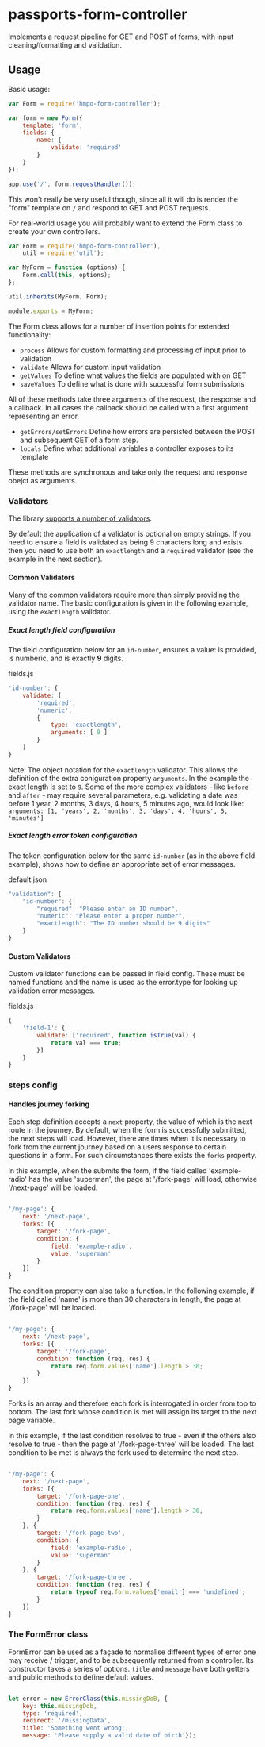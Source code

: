 # passports-form-controller

Implements a request pipeline for GET and POST of forms, with input cleaning/formatting and validation.

## Usage

Basic usage:

```javascript
var Form = require('hmpo-form-controller');

var form = new Form({
    template: 'form',
    fields: {
        name: {
            validate: 'required'
        }
    }
});

app.use('/', form.requestHandler());
```

This won't really be very useful though, since all it will do is render the "form" template on `/` and respond to GET and POST requests.

For real-world usage you will probably want to extend the Form class to create your own controllers.

```javascript
var Form = require('hmpo-form-controller'),
    util = require('util');

var MyForm = function (options) {
    Form.call(this, options);
};

util.inherits(MyForm, Form);

module.exports = MyForm;
```

The Form class allows for a number of insertion points for extended functionality:

* `process`     Allows for custom formatting and processing of input prior to validation
* `validate`    Allows for custom input validation
* `getValues`   To define what values the fields are populated with on GET
* `saveValues`  To define what is done with successful form submissions

All of these methods take three arguments of the request, the response and a callback. In all cases the callback should be called with a first argument representing an error.

* `getErrors/setErrors` Define how errors are persisted between the POST and subsequent GET of a form step.
* `locals` Define what additional variables a controller exposes to its template

These methods are synchronous and take only the request and response obejct as arguments.

### Validators

The library [supports a number of validators](https://github.com/UKHomeOffice/passports-form-controller/blob/master/lib/validation/validators.js).

By default the application of a validator is optional on empty strings. If you need to ensure a field is validated as being 9 characters long and exists then you need to use both an `exactlength` and a `required` validator (see the example in the next section).

#### Common Validators

Many of the common validators require more than simply providing the validator name. The basic configuration is given in the following example, using the `exactlength` validator.

##### Exact length field configuration

The field configuration below for an `id-number`, ensures a value: is provided, is numberic, and is exactly **9** digits.

fields.js
```js
'id-number': {
    validate: [
        'required',
        'numeric',
        {
            type: 'exactlength',
            arguments: [ 9 ]
        }
    ]
}
```

Note: The object notation for the `exactlength` validator. This allows the definition of the extra coniguration property `arguments`. In the example the exact length is set to `9`. Some of the more complex validators - like `before` and `after` - may require several parameters, e.g. validating a date was before 1 year, 2 months, 3 days, 4 hours, 5 minutes ago, would look like: `arguments: [1, 'years', 2, 'months', 3, 'days', 4, 'hours', 5, 'minutes']`

##### Exact length error token configuration

The token configuration below for the same `id-number` (as in the above field example), shows how to define an appropriate set of error messages.

default.json
```js
"validation": {
    "id-number": {
        "required": "Please enter an ID number",
        "numeric": "Please enter a proper number",
        "exactlength": "The ID number should be 9 digits"
    }
}
```

#### Custom Validators

Custom validator functions can be passed in field config. These must be named functions and the name is used as the error.type for looking up validation error messages.

fields.js
```js
{
    'field-1': {
        validate: ['required', function isTrue(val) {
            return val === true;
        }]
    }
}
```

### steps config

#### Handles journey forking

Each step definition accepts a `next` property, the value of which is the next route in the journey. By default, when the form is successfully submitted, the next steps will load. However, there are times when it is necessary to fork from the current journey based on a users response to certain questions in a form. For such circumstances there exists the `forks` property.

In this example, when the submits the form, if the field called 'example-radio' has the value 'superman', the page at '/fork-page' will load, otherwise '/next-page' will be loaded.

```js

'/my-page': {
    next: '/next-page',
    forks: [{
        target: '/fork-page',
        condition: {
            field: 'example-radio',
            value: 'superman'
        }
    }]
}
```

The condition property can also take a function. In the following example, if the field called 'name' is more than 30 characters in length, the page at '/fork-page' will be loaded.

```js

'/my-page': {
    next: '/next-page',
    forks: [{
        target: '/fork-page',
        condition: function (req, res) {
            return req.form.values['name'].length > 30;
        }
    }]
}
```

Forks is an array and therefore each fork is interrogated in order from top to bottom. The last fork whose condition is met will assign its target to the next page variable.

In this example, if the last condition resolves to true - even if the others also resolve to true - then the page at '/fork-page-three' will be loaded. The last condition to be met is always the fork used to determine the next step.

```js

'/my-page': {
    next: '/next-page',
    forks: [{
        target: '/fork-page-one',
        condition: function (req, res) {
            return req.form.values['name'].length > 30;
        }
    }, {
        target: '/fork-page-two',
        condition: {
            field: 'example-radio',
            value: 'superman'
        }
    }, {
        target: '/fork-page-three',
        condition: function (req, res) {
            return typeof req.form.values['email'] === 'undefined';
        }
    }]
}
```

### The FormError class

FormError can be used as a façade to normalise different types of error one may receive / trigger, and to be subsequently returned from a controller.
Its constructor takes a series of options. `title` and `message` have both getters and public methods to define default values.


```js

let error = new ErrorClass(this.missingDoB, {
    key: this.missingDob,
    type: 'required',
    redirect: '/missingData',
    title: 'Something went wrong',
    message: 'Please supply a valid date of birth'});
```


